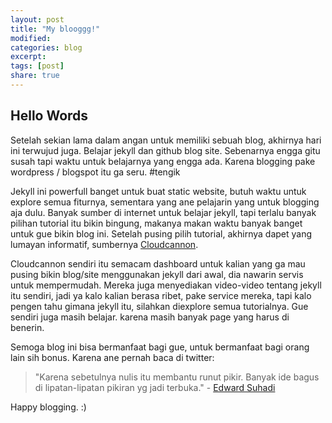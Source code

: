 ```yaml
---
layout: post
title: "My blooggg!"
modified:
categories: blog
excerpt:
tags: [post]
share: true
---
```

## Hello Words

Setelah sekian lama dalam angan untuk memiliki sebuah blog, akhirnya hari ini terwujud juga. Belajar jekyll dan github blog site. Sebenarnya engga gitu susah tapi waktu untuk belajarnya yang engga ada. Karena blogging pake wordpress / blogspot itu ga seru. #tengik

Jekyll ini powerfull banget untuk buat static website, butuh waktu untuk explore semua fiturnya, sementara yang ane pelajarin yang untuk blogging aja dulu. Banyak sumber di internet untuk belajar jekyll, tapi terlalu banyak pilihan tutorial itu bikin bingung, makanya makan waktu banyak banget untuk gue bikin blog ini. Setelah pusing pilih tutorial, akhirnya dapet yang lumayan informatif, sumbernya [Cloudcannon](https://learn.cloudcannon.com).

Cloudcannon sendiri itu semacam dashboard untuk kalian yang ga mau pusing bikin blog/site menggunakan jekyll dari awal, dia nawarin servis untuk mempermudah. Mereka juga menyediakan video-video tentang jekyll itu sendiri, jadi ya kalo kalian berasa ribet, pake service mereka, tapi kalo pengen tahu gimana jekyll itu, silahkan diexplore semua tutorialnya. Gue sendiri juga masih belajar. karena masih banyak page yang harus di benerin.

Semoga blog ini bisa bermanfaat bagi gue, untuk bermanfaat bagi orang lain sih bonus. Karena ane pernah baca di twitter:  
>"Karena sebetulnya nulis itu membantu runut pikir. Banyak ide bagus di lipatan-lipatan pikiran yg jadi terbuka." - [Edward Suhadi](https://twitter.com/edwardsuhadi)


Happy blogging. :)
